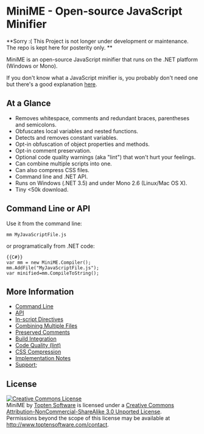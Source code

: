 # MiniME - Open-source JavaScript Minifier

**Sorry :( This Project is not longer under development or maintenance.  The repo is kept here for posterity only. **

MiniME is an open-source JavaScript minifier that runs on the .NET platform (Windows or Mono).

If you don't know what a JavaScript minifier is, you probably don't need one but 
there's a good explanation [here](http://en.wikipedia.org/wiki/Minification_(programming)).

## At a Glance ##

* Removes whitespace, comments and redundant braces, parentheses and semicolons.
* Obfuscates local variables and nested functions.
* Detects and removes constant variables.
* Opt-in obfuscation of object properties and methods.
* Opt-in comment preservation.
* Optional code quality warnings (aka "lint") that won't hurt your feelings.
* Can combine multiple scripts into one.
* Can also compress CSS files.
* Command line and .NET API.
* Runs on Windows (.NET 3.5) and under Mono 2.6 (Linux/Mac OS X).
* Tiny <50k download.

## Command Line or API ##

Use it from the command line:

	mm MyJavaScriptFile.js
	
or programatically from .NET code:

	{{C#}}
	var mm = new MiniME.Compiler();
	mm.AddFile("MyJavaScriptFile.js");
	var minified=mm.CompileToString();
	

## More Information ##

* [Command Line](Doc/usage.md)
* [API](Doc/api.md)
* [In-script Directives](Doc/usage-directives.md)
* [Combining Multiple Files](Doc/usage-multifile.md)
* [Preserved Comments](Doc/usage-comments.md)
* [Build Integration](Doc/usage-build.md)
* [Code Quality (lint)](Doc/lint.md)
* [CSS Compression](Doc/css.md)
* [Implementation Notes](Doc/implementation.md)
* [Support](Doc/support.md);

## License ##


<a target="_blank" rel="license" href="http://creativecommons.org/licenses/by-nc-sa/3.0/"><img alt="Creative Commons License" style="border-width:0" src="http://i.creativecommons.org/l/by-nc-sa/3.0/88x31.png" /></a><br />MiniME by <a target="_blank" href="http://www.toptensoftware.com/minime" property="cc:attributionName" rel="cc:attributionURL">Topten Software</a> is licensed under a <a target="_blank" rel="license" href="http://creativecommons.org/licenses/by-nc-sa/3.0/">Creative Commons Attribution-NonCommercial-ShareAlike 3.0 Unported License</a>.<br />Permissions beyond the scope of this license may be available at <a target="_blank" href="http://www.toptensoftware.com/contact" rel="cc:morePermissions">http://www.toptensoftware.com/contact</a>.

